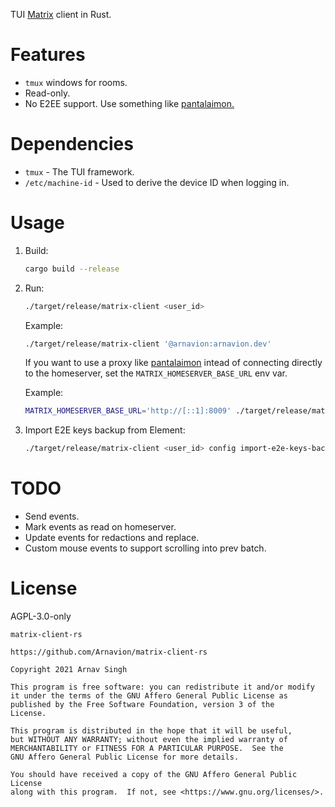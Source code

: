 TUI [Matrix](https://matrix.org/) client in Rust.


# Features

- `tmux` windows for rooms.
- Read-only.
- No E2EE support. Use something like [pantalaimon.](https://github.com/matrix-org/pantalaimon)


# Dependencies

- `tmux` - The TUI framework.
- `/etc/machine-id` - Used to derive the device ID when logging in.


# Usage

1. Build:

   ```sh
   cargo build --release
   ```

1. Run:

   ```sh
   ./target/release/matrix-client <user_id>
   ```

   Example:

   ```sh
   ./target/release/matrix-client '@arnavion:arnavion.dev'
   ```

   If you want to use a proxy like [pantalaimon](https://github.com/matrix-org/pantalaimon) intead of connecting directly to the homeserver, set the `MATRIX_HOMESERVER_BASE_URL` env var.

   Example:

   ```sh
   MATRIX_HOMESERVER_BASE_URL='http://[::1]:8009' ./target/release/matrix-client '@arnavion:arnavion.dev'
   ```

1. Import E2E keys backup from Element:

   ```sh
   ./target/release/matrix-client <user_id> config import-e2e-keys-backup ~/Downloads/element.keys.txt
   ```


# TODO

- Send events.
- Mark events as read on homeserver.
- Update events for redactions and replace.
- Custom mouse events to support scrolling into prev batch.


# License

AGPL-3.0-only

```
matrix-client-rs

https://github.com/Arnavion/matrix-client-rs

Copyright 2021 Arnav Singh

This program is free software: you can redistribute it and/or modify
it under the terms of the GNU Affero General Public License as
published by the Free Software Foundation, version 3 of the
License.

This program is distributed in the hope that it will be useful,
but WITHOUT ANY WARRANTY; without even the implied warranty of
MERCHANTABILITY or FITNESS FOR A PARTICULAR PURPOSE.  See the
GNU Affero General Public License for more details.

You should have received a copy of the GNU Affero General Public License
along with this program.  If not, see <https://www.gnu.org/licenses/>.
```
